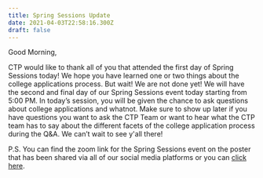 ```yaml
---
title: Spring Sessions Update
date: 2021-04-03T22:58:16.300Z
draft: false
---
```

Good Morning, 

CTP would like to thank all of you that attended the first day of Spring Sessions today! We hope you have learned one or two things about the college applications process. But wait! We are not done yet! We will have the second and final day of our Spring Sessions event today starting from 5:00 PM. In today’s session, you will be given the chance to ask questions about college applications and whatnot. Make sure to show up later if you have questions you want to ask the CTP Team or want to hear what the CTP team has to say about the different facets of the college application process during the Q&A. We can’t wait to see y'all there!

P.S. You can find the zoom link for the Spring Sessions event on the poster that has been shared via all of our social media platforms or you can [click here](http://tinyurl.com/ctp2021spring).
